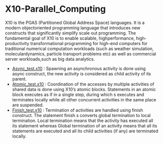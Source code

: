 # X10-Parallel_Computing
X10 is the PGAS (Partitioned Global Address Space) languages. It is a modern objectoriented programming language that introduces new 
constructs that significantly simplify scale out programming. The fundamental goal of X10 is to enable scalable, highperformance, high-
productivity transformational programming for high-end computers for traditional numerical computation workloads (such as weather 
simulation, moleculardynamics, particle transport problems etc) as well as commercial server workloads,such as big data analytics.

* [Async_test.x10](https://github.com/Akash1684/X10-Parallel_Computing/blob/master/Async_test.x10) : Spawning an asynchronous activity is done using async construct, the new activity is considered as child activity of its parent.
* [Atomic_test.x10](https://github.com/Akash1684/X10-Parallel_Computing/blob/master/Atomic_test.x10) : Coordination of the accesses by multiple activities of shared data is done using X10’s atomic blocks. Statements in an atomic block executes as if in a single step, during which s executes and terminates locally while all other concurrent activities in the same place are suspended.
* [Finish_test.x10](https://github.com/Akash1684/X10-Parallel_Computing/blob/master/Finish_test.x10) : Termination of activities are handled using finish construct. The statement finish s converts global termination to local termination. Local termination means that the activity has executed all its statement whereas Global termination of an activity means that all its statements are executed and all its child activities (if any) are terminated locally.
